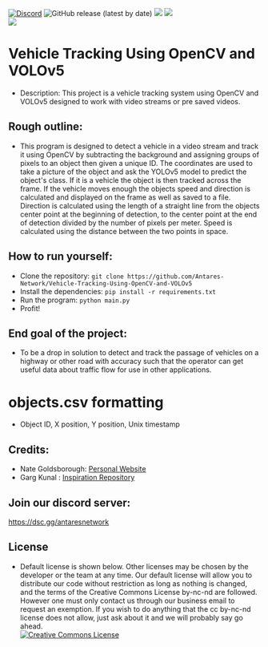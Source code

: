 [![Discord](https://discordapp.com/api/guilds/649703068799336454/widget.png)](https://discordapp.com/invite/KKYw763)
![GitHub release (latest by date)](https://img.shields.io/github/v/release/Antares-Network/Vehicle-Tracking-Using-OpenCV-and-VOLOv5?style=social)
![](https://img.shields.io/github/repo-size/Antares-Network/Vehicle-Tracking-Using-OpenCV-and-VOLOv5?color=Green&style=flat-square)
![](https://img.shields.io/tokei/lines/github/Antares-Network/Vehicle-Tracking-Using-OpenCV-and-VOLOv5?style=flat-square)  
![](https://cdn.discordapp.com/icons/649703068799336454/1a7ef8f706cd60d62547d2c7dc08d6f0.png) 

# Vehicle Tracking Using OpenCV and VOLOv5 
- Description: This project is a vehicle tracking system using OpenCV and VOLOv5 designed to work with video streams or pre saved videos.

## Rough outline:
- This program is designed to detect a vehicle in a video stream and track it using OpenCV by subtracting the background and assigning groups of pixels to an object then given a unique ID. The coordinates are used to take a picture of the object and ask the YOLOv5 model to predict the object's class. If it is a vehicle the object is then tracked across the frame. If the vehicle moves enough the objects speed and direction is calculated and displayed on the frame as well as saved to a file. Direction is calculated using the length of  a straight line from the objects center point at the beginning of detection, to the center point at the end of detection divided by the number of pixels per meter. Speed is calculated using the distance between the two points in space.

## How to run yourself:
- Clone the repository: `git clone https://github.com/Antares-Network/Vehicle-Tracking-Using-OpenCV-and-VOLOv5`
- Install the dependencies: `pip install -r requirements.txt`
- Run the program: `python main.py`
- Profit!


## End goal of the project:
- To be a drop in solution to detect and track the passage of vehicles on a highway or other road with accuracy such that the operator can get useful data about traffic flow for use in other applications. 

# objects.csv formatting
- Object ID, X position, Y position, Unix timestamp


## Credits:
- Nate Goldsborough: [Personal Website](https://nathen418.com)
- Garg Kunal : [Inspiration Repository](https://github.com/garg-kunal/object_tracker)

## Join our discord server:
https://dsc.gg/antaresnetwork

## License
- Default license is shown below. Other licenses may be chosen by the developer or the team at any time. Our default license will allow you to distribute our code without restriction as long as nothing is changed, and the terms of the Creative Commons License by-nc-nd are followed. However one must only contact us through our business email to request an exemption. If you wish to do anything that the cc by-nc-nd license does not allow, just ask about it and we will probably say go ahead.  
<a rel="license" href="https://creativecommons.org/licenses/by-nc-nd/4.0/"><img alt="Creative Commons License" style="border-width:0" src="https://i.creativecommons.org/l/by-nc-nd/4.0/88x31.png" /></a>
